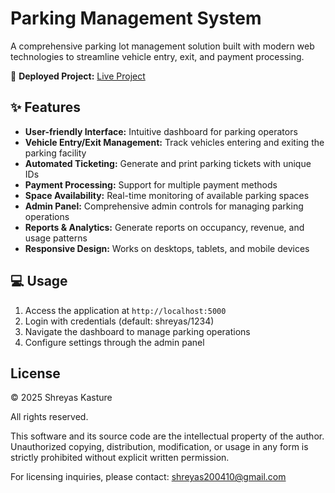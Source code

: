 # Parking Management System

A comprehensive parking lot management solution built with modern web technologies to streamline vehicle entry, exit, and payment processing.

🔗 **Deployed Project:** [Live Project](https://parking-management-system-git-main-shreyas-kastures-projects.vercel.app/)

## ✨ Features

- **User-friendly Interface:** Intuitive dashboard for parking operators
- **Vehicle Entry/Exit Management:** Track vehicles entering and exiting the parking facility
- **Automated Ticketing:** Generate and print parking tickets with unique IDs
- **Payment Processing:** Support for multiple payment methods
- **Space Availability:** Real-time monitoring of available parking spaces
- **Admin Panel:** Comprehensive admin controls for managing parking operations
- **Reports & Analytics:** Generate reports on occupancy, revenue, and usage patterns
- **Responsive Design:** Works on desktops, tablets, and mobile devices

## 💻 Usage

1. Access the application at `http://localhost:5000`
2. Login with credentials (default: shreyas/1234)
3. Navigate the dashboard to manage parking operations
4. Configure settings through the admin panel

## License

© 2025 Shreyas Kasture

All rights reserved.

This software and its source code are the intellectual property of the author. Unauthorized copying, distribution, modification, or usage in any form is strictly prohibited without explicit written permission.

For licensing inquiries, please contact: shreyas200410@gmail.com
